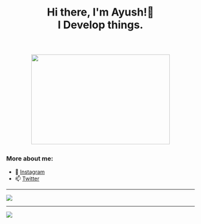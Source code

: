 
<h1 align="center">
Hi there, I'm Ayush!👋
  <br>
  I Develop things.  
  <p align="center">
    <br>
<img src="https://c.tenor.com/p7IgwS17V0sAAAAC/rtj-rick-and-morty.gif" height="240" width="370">
</p>
</h1>




### More about me:

- 🌱 [Instagram](https://www.instagram.com/ayush_xi/)
- 📫 [Twitter](https://twitter.com/_ayushsingh_)


---
![](https://komarev.com/ghpvc/?username=ayushsingh02&color=blue&style=for-the-badge)
<!-- [![wakatime](https://wakatime.com/badge/user/2d17ce26-1611-4757-bf95-fdb0da64fc74.svg)](https://wakatime.com/@2d17ce26-1611-4757-bf95-fdb0da64fc74) -->

--- 
<img src="https://github-readme-stats.vercel.app/api?username=ayushsingh02&&show_icons=true&title_color=ffffff&icon_color=bb2acf&text_color=daf7dc&bg_color=151515"/>





<!-- <img align="left" src="https://github-readme-stats.vercel.app/api?username=ayushsingh02&show_icons=true&locale=en" alt="AyushSingh" /> -->

<!--
- 🔭 I’m currently working on ...
- 🌱 I’m currently learning ...
- 👯 I’m looking to collaborate on ...
- 🤔 I’m looking for help with ...
- 💬 Ask me about ...
- 📫 How to reach me: ...
- 😄 Pronouns: ...
- ⚡ Fun fact: ...
--> 
 
